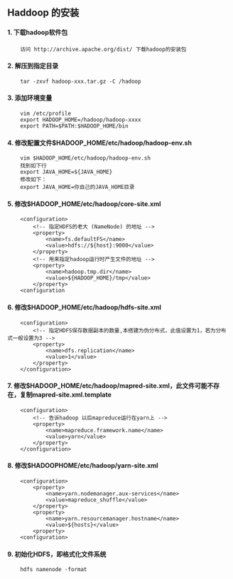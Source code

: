 ## Haddoop 的安装

#### 1. 下载hadoop软件包
```
	访问 http://archive.apache.org/dist/ 下载hadoop的安装包
```

#### 2. 解压到指定目录
```
	tar -zxvf hadoop-xxx.tar.gz -C /hadoop
```

#### 3. 添加环境变量
```
	vim /etc/profile
	export HADOOP_HOME=/hadoop/hadoop-xxxx
	export PATH=$PATH:$HADOOP_HOME/bin
```
#### 4. 修改配置文件$HADOOP_HOME/etc/hadoop/hadoop-env.sh
```
	vim $HADOOP_HOME/etc/hadoop/hadoop-env.sh
	找到如下行
	export JAVA_HOME=${JAVA_HOME}
	修改如下：
	export JAVA_HOME=你自己的JAVA_HOME目录
```
#### 5. 修改$HADOOP_HOME/etc/hadoop/core-site.xml
```
	<configuration>
		<!-- 指定HDFS的老大 (NameNode) 的地址 -->
		<property>
			<name>fs.defaultFS</name>
			<value>hdfs://${host}:9000</value>
		</property>
		<!-- 用来指定hadoop运行时产生文件的地址 -->
		<property>
			<name>hadoop.tmp.dir</name>
			<value>${HADOOP_HOME}/tmp</value>
		</property>
	<configuration
```
#### 6. 修改$HADOOP_HOME/etc/hadoop/hdfs-site.xml
```
    <configuration>
		<!-- 指定HDFS保存数据副本的数量,本搭建为伪分布式，此值设置为1，若为分布式一般设置为3 -->
		<property>
			<name>dfs.replication</name>
			<value>1</value>
		</property>
	</configuration>
```
#### 7. 修改$HADOOP_HOME/etc/hadoop/mapred-site.xml，此文件可能不存在，复制mapred-site.xml.template
```
	<configuration>
		<!-- 告诉hadoop 以后mapreduce运行在yarn上 -->
		<property>
			<name>mapreduce.framework.name</name>
			<value>yarn</value>
		</property>
	</configuration>
```
#### 8. 修改$HADOOPHOME/etc/hadoop/yarn-site.xml
```
	<configuration>
		<property>
			<name>yarn.nodemanager.aux-services</name>
			<value>mapreduce_shuffle</value>
		</property>
		<property>
			<name>yarn.resourcemanager.hostname</name>
			<value>${hosts}</value>
		<property>
	<configuration>
```
#### 9. 初始化HDFS，即格式化文件系统
```
	hdfs namenode -format
```


